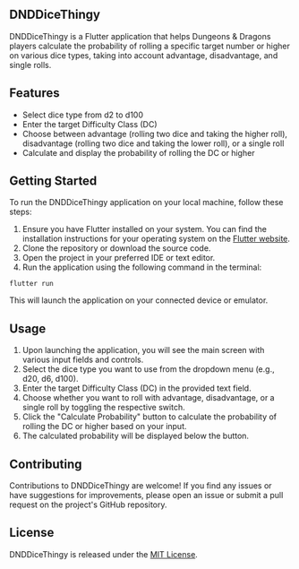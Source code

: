 DNDDiceThingy
-------------

DNDDiceThingy is a Flutter application that helps Dungeons & Dragons players calculate the probability of rolling a specific target number or higher on various dice types, taking into account advantage, disadvantage, and single rolls.

Features
--------

*   Select dice type from d2 to d100
*   Enter the target Difficulty Class (DC)
*   Choose between advantage (rolling two dice and taking the higher roll), disadvantage (rolling two dice and taking the lower roll), or a single roll
*   Calculate and display the probability of rolling the DC or higher

Getting Started
---------------

To run the DNDDiceThingy application on your local machine, follow these steps:

1.  Ensure you have Flutter installed on your system. You can find the installation instructions for your operating system on the [Flutter website](https://flutter.dev/docs/get-started/install).
2.  Clone the repository or download the source code.
3.  Open the project in your preferred IDE or text editor.
4.  Run the application using the following command in the terminal:

```
flutter run
```

This will launch the application on your connected device or emulator.

Usage
-----

1.  Upon launching the application, you will see the main screen with various input fields and controls.
2.  Select the dice type you want to use from the dropdown menu (e.g., d20, d6, d100).
3.  Enter the target Difficulty Class (DC) in the provided text field.
4.  Choose whether you want to roll with advantage, disadvantage, or a single roll by toggling the respective switch.
5.  Click the "Calculate Probability" button to calculate the probability of rolling the DC or higher based on your input.
6.  The calculated probability will be displayed below the button.

Contributing
------------

Contributions to DNDDiceThingy are welcome! If you find any issues or have suggestions for improvements, please open an issue or submit a pull request on the project's GitHub repository.

License
-------

DNDDiceThingy is released under the [MIT License](https://opensource.org/licenses/MIT).